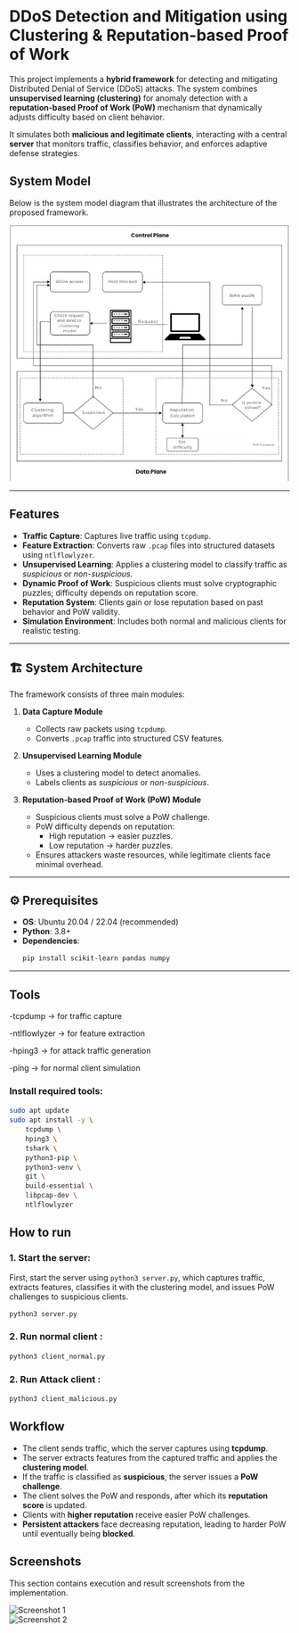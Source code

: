 # DDoS Detection and Mitigation using Clustering & Reputation-based Proof of Work  

This project implements a **hybrid framework** for detecting and mitigating Distributed Denial of Service (DDoS) attacks. The system combines **unsupervised learning (clustering)** for anomaly detection with a **reputation-based Proof of Work (PoW)** mechanism that dynamically adjusts difficulty based on client behavior.  

It simulates both **malicious and legitimate clients**, interacting with a central **server** that monitors traffic, classifies behavior, and enforces adaptive defense strategies. 

## System Model  

Below is the system model diagram that illustrates the architecture of the proposed framework.  

![System Model](DDoS_system_model.png)  


---

##  Features  

- **Traffic Capture**: Captures live traffic using `tcpdump`.  
- **Feature Extraction**: Converts raw `.pcap` files into structured datasets using `ntlflowlyzer`.  
- **Unsupervised Learning**: Applies a clustering model to classify traffic as *suspicious* or *non-suspicious*.  
- **Dynamic Proof of Work**: Suspicious clients must solve cryptographic puzzles; difficulty depends on reputation score.  
- **Reputation System**: Clients gain or lose reputation based on past behavior and PoW validity.  
- **Simulation Environment**: Includes both normal and malicious clients for realistic testing.  

---

## 🏗️ System Architecture  

The framework consists of three main modules:  

1. **Data Capture Module**  
   - Collects raw packets using `tcpdump`.  
   - Converts `.pcap` traffic into structured CSV features.  

2. **Unsupervised Learning Module**  
   - Uses a clustering model to detect anomalies.  
   - Labels clients as *suspicious* or *non-suspicious*.  

3. **Reputation-based Proof of Work (PoW) Module**  
   - Suspicious clients must solve a PoW challenge.  
   - PoW difficulty depends on reputation:  
     - High reputation → easier puzzles.  
     - Low reputation → harder puzzles.  
   - Ensures attackers waste resources, while legitimate clients face minimal overhead.

---

## ⚙️ Prerequisites  

- **OS**: Ubuntu 20.04 / 22.04 (recommended)  
- **Python**: 3.8+  
- **Dependencies**:  
  ```bash
  pip install scikit-learn pandas numpy


---

## Tools
-tcpdump → for traffic capture

-ntlflowlyzer → for feature extraction

-hping3 → for attack traffic generation

-ping → for normal client simulation


### Install required tools:
```bash
sudo apt update
sudo apt install -y \
    tcpdump \
    hping3 \
    tshark \
    python3-pip \
    python3-venv \
    git \
    build-essential \
    libpcap-dev \
    ntlflowlyzer


```

## How to run
### 1. Start the server:
First, start the server using `python3 server.py`, which captures traffic, extracts features, classifies it with the clustering model, and issues PoW challenges to suspicious clients. 
```bash
python3 server.py
```

### 2. Run normal client :
```bash
python3 client_normal.py
```
### 2. Run Attack client :
```bash
python3 client_malicious.py
```

## Workflow  

- The client sends traffic, which the server captures using **tcpdump**.  
- The server extracts features from the captured traffic and applies the **clustering model**.  
- If the traffic is classified as **suspicious**, the server issues a **PoW challenge**.  
- The client solves the PoW and responds, after which its **reputation score** is updated.  
- Clients with **higher reputation** receive easier PoW challenges.  
- **Persistent attackers** face decreasing reputation, leading to harder PoW until eventually being **blocked**.  


## Screenshots  

This section contains execution and result screenshots from the implementation.  

![Screenshot 1](Screenshots/normal_server_and_client.png)  
![Screenshot 2](Screenshots/attack_server_and_client.png)  


